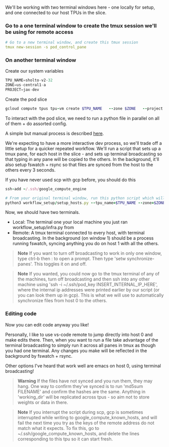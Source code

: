 We'll be working with two terminal windows here - one locally for setup, and one connected to our host TPUs in the slice.

### Go to a one terminal window to create the tmux session we'll be using for remote access
```yaml
# Go to a new terminal window, and create this tmux session
tmux new-session -s pod_control_pane
```

### On another terminal window

Create our system variables

```javascript
TPU_NAME=sholto-v2-32
ZONE=us-central1-a
PROJECT=jax-dev
```

Create the pod slice
```ruby
gcloud compute tpus tpu-vm create $TPU_NAME   --zone $ZONE   --project $PROJECT --accelerator-type v2-32   --version tpu-vm-base
```

To interact with the pod slice, we need to run a python file in parallel on all of them + do assorted config. 

A simple but manual process is described [here](https://cloud.google.com/tpu/docs/jax-pods). 

We're expecting to have a more interactive dev process, so we'll trade off a little setup for a quicker repeated workflow. We'll run a script that sets up a tmux pane, for each host in the slice - and sets up terminal broadcasting so that typing in any pane will be copied to the others. In the background, it'll also setup fswatch + rsync so that files are synced from the host to the others every 3 seconds.

If you have never used scp with gcp before, you should do this

```ruby
ssh-add ~/.ssh/google_compute_engine
```

```ruby
# From your original terminal window, run this python script which will connect to the tmux session, create a window for every host in the TPU slice, setup terminal broadcasting. 
python3 workflow_setup/setup_hosts.py --tpu_name=$TPU_NAME --zone=$ZONE --project=$PROJECT
```
 
Now, we should have two terminals. 
- Local: The terminal one your local machine you just ran workflow_setup/infra.py from
- Remote: A tmux terminal connected to every host, with terminal broadcasting. In the background (on window 1) should be a process running fswatch, syncing anything you do on host 1 with all the others.

> **Note**
> If you want to turn off broadcasting to work in only one window, type ctrl-b then : to open a prompt. Then type 'setw synchronize-panes'. This toggles it on and off. 

> **Note**
> If you wanted, you could now go to the tmux terminal of any of the machines, turn off broadcasting and then ssh into any other machine using 'ssh -i ~/.ssh/pod_key INSERT_INTERNAL_IP_HERE', where the internal ip addresses were printed earlier by our script (or you can look them up in gcp). This is what we will use to automatically synchronize files from host 0 to the others.

### Editing code

Now you can edit code anyway you like!

Personally, I like to use vs-code remote to jump directly into host 0 and make edits there. Then, when you want to run a file take advantage of the terminal broadcasting to simply run it across all panes in tmux as though you had one terminal. Any changes you make will be reflected in the background by fswatch + rsync.

Other options I've heard that work well are emacs on host 0, using terminal broadcasting!

> **Warning**
> If the files have not synced and you run them, they may hang. One way to confirm they've synced is to run 'md5sum FILENAME' and confirm the hashes are the same. 
> Anything in 'working_dir' will be replicated across tpus - so aim not to store weights or data in there. 

> **Note**
> If you interrupt the script during scp, gcp is sometimes interrupted while writing to google_compute_known_hosts, and will fail the next time you try as the keys of the remote address do not match what it expects. To fix this, go to ~/.ssh/google_compute_known_hosts, and delete the lines corresponding to this tpu so it can start fresh.

